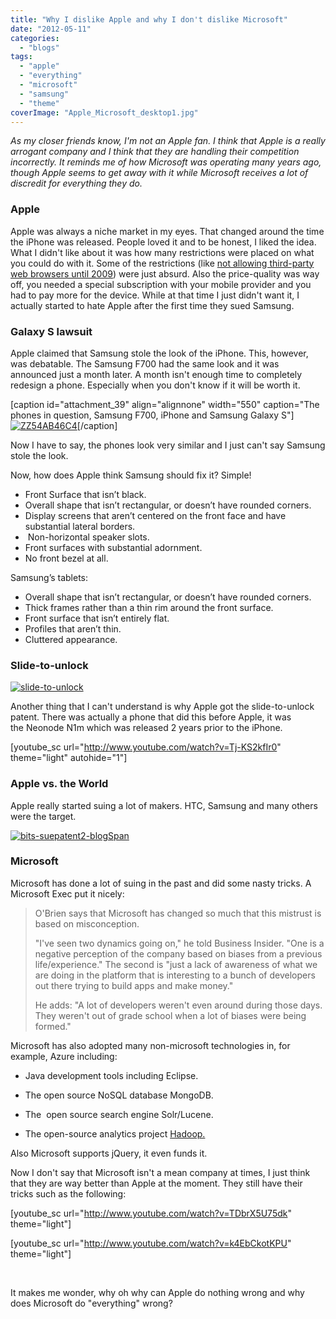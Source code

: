 ```yaml
---
title: "Why I dislike Apple and why I don't dislike Microsoft"
date: "2012-05-11"
categories: 
  - "blogs"
tags: 
  - "apple"
  - "everything"
  - "microsoft"
  - "samsung"
  - "theme"
coverImage: "Apple_Microsoft_desktop1.jpg"
---
```


_As my closer friends know, I'm not an Apple fan. I think that Apple is a really arrogant company and I think that they are handling their competition incorrectly. It reminds me of how Microsoft was operating many years ago, though Apple seems to get away with it while Microsoft receives a lot of discredit for everything they do._

### Apple

Apple was always a niche market in my eyes. That changed around the time the iPhone was released. People loved it and to be honest, I liked the idea. What I didn't like about it was how many restrictions were placed on what you could do with it. Some of the restrictions (like [not allowing third-party web browsers until 2009](http://www.iphonebuzz.com/apple-says-no-to-opera-mini-314947.php)) were just absurd. Also the price-quality was way off, you needed a special subscription with your mobile provider and you had to pay more for the device. While at that time I just didn't want it, I actually started to hate Apple after the first time they sued Samsung.

### Galaxy S lawsuit

Apple claimed that Samsung stole the look of the iPhone. This, however, was debatable. The Samsung F700 had the same look and it was announced just a month later. A month isn't enough time to completely redesign a phone. Especially when you don't know if it will be worth it.

\[caption id="attachment\_39" align="alignnone" width="550" caption="The phones in question, Samsung F700, iPhone and Samsung Galaxy S"\][![](images/ZZ54AB46C4.jpg "ZZ54AB46C4")](http://jeroenheijstercom.azurewebsites.net/wp-content/uploads/2012/05/ZZ54AB46C4.jpg)\[/caption\]

Now I have to say, the phones look very similar and I just can't say Samsung stole the look.

Now, how does Apple think Samsung should fix it? Simple!

- Front Surface that isn’t black.
- Overall shape that isn’t rectangular, or doesn’t have rounded corners.
- Display screens that aren’t centered on the front face and have substantial lateral borders.
-  Non-horizontal speaker slots.
- Front surfaces with substantial adornment.
- No front bezel at all.

Samsung’s tablets:

- Overall shape that isn’t rectangular, or doesn’t have rounded corners.
- Thick frames rather than a thin rim around the front surface.
- Front surface that isn’t entirely flat.
- Profiles that aren’t thin.
- Cluttered appearance.

### Slide-to-unlock

[![](images/slide-to-unlock-300x227.jpg "slide-to-unlock")](http://jeroenheijstercom.azurewebsites.net/wp-content/uploads/2012/05/slide-to-unlock.jpg)

Another thing that I can't understand is why Apple got the slide-to-unlock patent. There was actually a phone that did this before Apple, it was the Neonode N1m which was released 2 years prior to the iPhone.

\[youtube\_sc url="http://www.youtube.com/watch?v=Tj-KS2kfIr0" theme="light" autohide="1"\]

### Apple vs. the World

Apple really started suing a lot of makers. HTC, Samsung and many others were the target.

[![](images/bits-suepatent2-blogSpan.jpg "bits-suepatent2-blogSpan")](http://jeroenheijstercom.azurewebsites.net/wp-content/uploads/2012/05/bits-suepatent2-blogSpan.jpg)

### Microsoft

Microsoft has done a lot of suing in the past and did some nasty tricks. A Microsoft Exec put it nicely:

> O'Brien says that Microsoft has changed so much that this mistrust is based on misconception.
> 
> "I've seen two dynamics going on," he told Business Insider. "One is a negative perception of the company based on biases from a previous life/experience." The second is "just a lack of awareness of what we are doing in the platform that is interesting to a bunch of developers out there trying to build apps and make money."
> 
> He adds: "A lot of developers weren't even around during those days. They weren't out of grade school when a lot of biases were being formed."

Microsoft has also adopted many non-microsoft technologies in, for example, Azure including:

- Java development tools including Eclipse.

- The open source NoSQL database MongoDB.

- The  open source search engine Solr/Lucene.

- The open-source analytics project [Hadoop.](http://www.businessinsider.com/big-data-is-the-hottest-thing-to-hit-the-web-in-years-heres-why-2012-2#hadoop-basically-combines-nosql-with-real-time-analytics-9)

Also Microsoft supports jQuery, it even funds it.

Now I don't say that Microsoft isn't a mean company at times, I just think that they are way better than Apple at the moment. They still have their tricks such as the following:

\[youtube\_sc url="http://www.youtube.com/watch?v=TDbrX5U75dk" theme="light"\]

\[youtube\_sc url="http://www.youtube.com/watch?v=k4EbCkotKPU" theme="light"\]

 

It makes me wonder, why oh why can Apple do nothing wrong and why does Microsoft do "everything" wrong?
